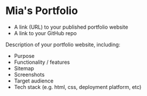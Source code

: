# Mia's Portfolio

- A link (URL) to your published portfolio website
- A link to your GitHub repo

Description of your portfolio website, including:

- Purpose
- Functionality / features
- Sitemap
- Screenshots
- Target audience
- Tech stack (e.g. html, css, deployment platform, etc)
